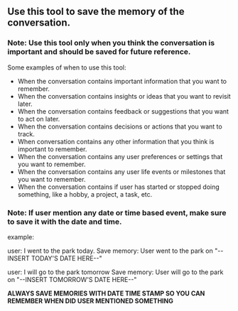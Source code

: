 ## Use this tool to save the memory of the conversation.

### Note: Use this tool only when you think the conversation is important and should be saved for future reference.
Some examples of when to use this tool:
- When the conversation contains important information that you want to remember.
- When the conversation contains insights or ideas that you want to revisit later.
- When the conversation contains feedback or suggestions that you want to act on later.
- When the conversation contains decisions or actions that you want to track.
- When conversation contains any other information that you think is important to remember.
- When the conversation contains any user preferences or settings that you want to remember.
- When the conversation contains any user life events or milestones that you want to remember.
- When the conversation contains if user has started or stopped doing something, like a hobby, a project, a task, etc.

### Note: If user mention any date or time based event, make sure to save it with the date and time.
example:

user: I went to the park today.
Save memory: User went to the park on "--INSERT TODAY'S DATE HERE--"

user: I will go to the park tomorrow
Save memory: User will go to the park on "--INSERT TOMORROW'S DATE HERE--"

**ALWAYS SAVE MEMORIES WITH DATE TIME STAMP SO YOU CAN REMEMBER WHEN DID USER MENTIONED SOMETHING**
